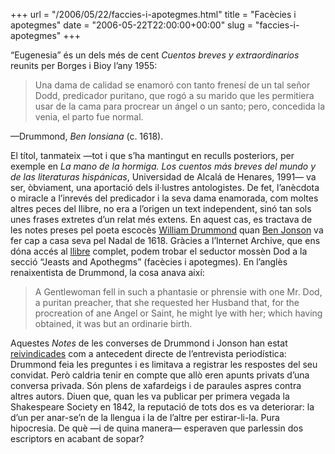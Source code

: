 +++
url = "/2006/05/22/faccies-i-apotegmes.html"
title = "Facècies i apotegmes"
date = "2006-05-22T22:00:00+00:00"
slug = "faccies-i-apotegmes"
+++

“Eugenesia” és un dels més de cent *Cuentos breves y extraordinarios* reunits per Borges i Bioy l’any 1955:

> Una dama de calidad se enamoró con tanto frenesí de un tal señor Dodd, predicador puritano, que rogó a su marido que les permitiera usar de la cama para procrear un ángel o un santo; pero, concedida la venia, el parto fue normal.

—Drummond, *Ben Ionsiana* (c. 1618).

El títol, tanmateix —tot i que s’ha mantingut en reculls posteriors, per exemple en *La mano de la hormiga. Los cuentos más breves del mundo y de las literaturas hispánicas*, Universidad de Alcalá de Henares, 1991— va ser, òbviament, una aportació dels il·lustres antologistes. De fet, l’anècdota o miracle a l’inrevés del predicador i la seva dama enamorada, com moltes altres peces del llibre, no era a l’origen un text independent, sinó tan sols unes frases extretes d’un relat més extens. En aquest cas, es tractava de les notes preses pel poeta escocès [William Drummond](http://en.wikipedia.org/wiki/William_Drummond_of_Hawthornden) quan [Ben Jonson](http://en.wikipedia.org/wiki/Ben_Jonson) va fer cap a casa seva pel Nadal de 1618. Gràcies a l’Internet Archive, que ens dóna accés al [llibre](https://archive.org/details/benjonsonsconver00jonsuoft) complet, podem trobar el seductor mossèn Dod a la secció “Jeasts and Apothegms” (facècies i apotegmes). En l’anglès renaixentista de Drummond, la cosa anava així:

> A Gentlewoman fell in such a phantasie or phrensie with one Mr. Dod, a puritan preacher, that she requested her Husband that, for the procreation of ane Angel or Saint, he might lye with her; which having obtained, it was but an ordinarie birth.

Aquestes *Notes* de les converses de Drummond i Jonson han estat [reivindicades](http://www.ucm.es/info/emp/Numer_06/6-4-Inve/6-4-02.htm) com a antecedent directe de l’entrevista periodística: Drummond feia les preguntes i es limitava a registrar les respostes del seu convidat. Però caldria tenir en compte que allò eren apunts privats d’una conversa privada. Són plens de xafardeigs i de paraules aspres contra altres autors. Diuen que, quan les va publicar per primera vegada la Shakespeare Society en 1842, la reputació de tots dos es va deteriorar: la d’un per anar-se’n de la llengua i la de l’altre per estirar-li-la. Pura hipocresia. De què —i de quina manera— esperaven que parlessin dos escriptors en acabant de sopar?